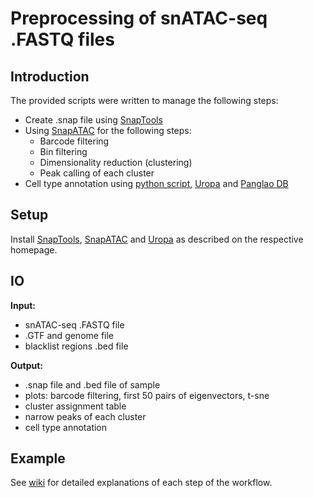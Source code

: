 # Preprocessing of snATAC-seq .FASTQ files
## Introduction
The  provided scripts were written to manage the following steps:
* Create .snap file using [SnapTools](https://github.com/r3fang/SnapTools)
* Using [SnapATAC](https://github.com/r3fang/SnapATAC) for the following steps:
  * Barcode filtering
  * Bin filtering
  * Dimensionality reduction (clustering)
  * Peak calling of each cluster
* Cell type annotation using [python script](cell_type_annotation/cell_type_annotation.py), [Uropa](https://github.com/loosolab/UROPA) and [Panglao DB](https://panglaodb.se)

## Setup
Install [SnapTools](https://github.com/r3fang/SnapTools), [SnapATAC](https://github.com/r3fang/SnapATAC) and [Uropa](https://github.com/loosolab/UROPA) as described on the respective homepage.

## IO
**Input:** 
* snATAC-seq .FASTQ file
* .GTF and genome file
* blacklist regions .bed file

**Output:**
* .snap file and .bed file of sample
* plots: barcode filtering, first 50 pairs of eigenvectors, t-sne
* cluster assignment table
* narrow peaks of each cluster
* cell type annotation

## Example
See [wiki](https://github.com/loosolab/Datenanalyse-2021/wiki/WP2) for detailed explanations of each step of the workflow.

